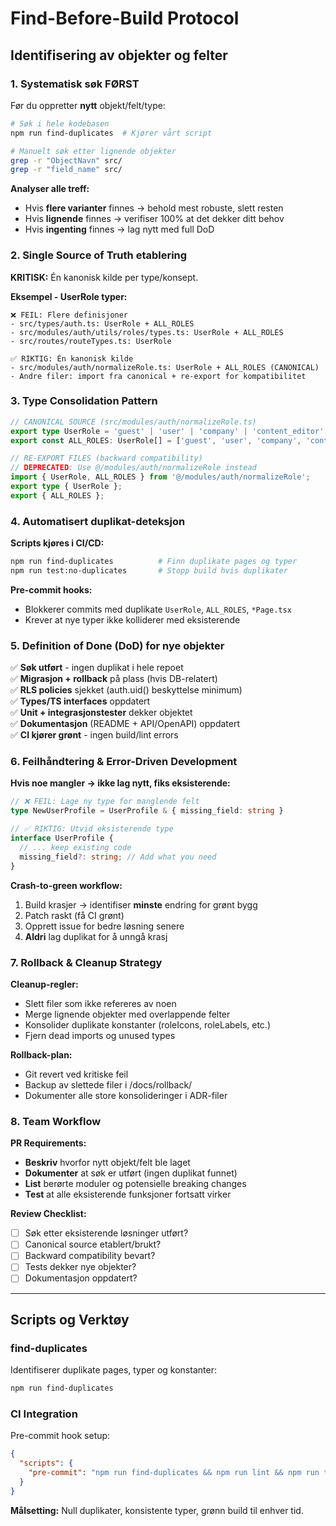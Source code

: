 # Find-Before-Build Protocol

## Identifisering av objekter og felter

### 1. Systematisk søk FØRST
Før du oppretter **nytt** objekt/felt/type:

```bash
# Søk i hele kodebasen
npm run find-duplicates  # Kjører vårt script

# Manuelt søk etter lignende objekter
grep -r "ObjectNavn" src/
grep -r "field_name" src/
```

**Analyser alle treff:**
- Hvis **flere varianter** finnes → behold mest robuste, slett resten
- Hvis **lignende** finnes → verifiser 100% at det dekker ditt behov
- Hvis **ingenting** finnes → lag nytt med full DoD

### 2. Single Source of Truth etablering

**KRITISK:** Én kanonisk kilde per type/konsept.

**Eksempel - UserRole typer:**
```
❌ FEIL: Flere definisjoner
- src/types/auth.ts: UserRole + ALL_ROLES
- src/modules/auth/utils/roles/types.ts: UserRole + ALL_ROLES  
- src/routes/routeTypes.ts: UserRole

✅ RIKTIG: Én kanonisk kilde
- src/modules/auth/normalizeRole.ts: UserRole + ALL_ROLES (CANONICAL)
- Andre filer: import fra canonical + re-export for kompatibilitet
```

### 3. Type Consolidation Pattern
```typescript
// CANONICAL SOURCE (src/modules/auth/normalizeRole.ts)
export type UserRole = 'guest' | 'user' | 'company' | 'content_editor' | 'admin' | 'master_admin';
export const ALL_ROLES: UserRole[] = ['guest', 'user', 'company', 'content_editor', 'admin', 'master_admin'];

// RE-EXPORT FILES (backward compatibility)
// DEPRECATED: Use @/modules/auth/normalizeRole instead
import { UserRole, ALL_ROLES } from '@/modules/auth/normalizeRole';
export type { UserRole };
export { ALL_ROLES };
```

### 4. Automatisert duplikat-deteksjon

**Scripts kjøres i CI/CD:**
```bash
npm run find-duplicates          # Finn duplikate pages og typer
npm run test:no-duplicates       # Stopp build hvis duplikater
```

**Pre-commit hooks:**
- Blokkerer commits med duplikate `UserRole`, `ALL_ROLES`, `*Page.tsx`
- Krever at nye typer ikke kolliderer med eksisterende

### 5. Definition of Done (DoD) for nye objekter

✅ **Søk utført** - ingen duplikat i hele repoet  
✅ **Migrasjon + rollback** på plass (hvis DB-relatert)  
✅ **RLS policies** sjekket (auth.uid() beskyttelse minimum)  
✅ **Types/TS interfaces** oppdatert  
✅ **Unit + integrasjonstester** dekker objektet  
✅ **Dokumentasjon** (README + API/OpenAPI) oppdatert  
✅ **CI kjører grønt** - ingen build/lint errors  

### 6. Feilhåndtering & Error-Driven Development

**Hvis noe mangler → ikke lag nytt, fiks eksisterende:**

```typescript
// ❌ FEIL: Lage ny type for manglende felt
type NewUserProfile = UserProfile & { missing_field: string }

// ✅ RIKTIG: Utvid eksisterende type
interface UserProfile {
  // ... keep existing code
  missing_field?: string; // Add what you need
}
```

**Crash-to-green workflow:**
1. Build krasjer → identifiser **minste** endring for grønt bygg
2. Patch raskt (få CI grønt)  
3. Opprett issue for bedre løsning senere
4. **Aldri** lag duplikat for å unngå krasj

### 7. Rollback & Cleanup Strategy

**Cleanup-regler:**
- Slett filer som ikke refereres av noen
- Merge lignende objekter med overlappende felter  
- Konsolider duplikate konstanter (roleIcons, roleLabels, etc.)
- Fjern dead imports og unused types

**Rollback-plan:**
- Git revert ved kritiske feil
- Backup av slettede filer i /docs/rollback/
- Dokumenter alle store konsolideringer i ADR-filer

### 8. Team Workflow

**PR Requirements:**
- **Beskriv** hvorfor nytt objekt/felt ble laget
- **Dokumenter** at søk er utført (ingen duplikat funnet)
- **List** berørte moduler og potensielle breaking changes
- **Test** at alle eksisterende funksjoner fortsatt virker

**Review Checklist:**
- [ ] Søk etter eksisterende løsninger utført?
- [ ] Canonical source etablert/brukt?
- [ ] Backward compatibility bevart?
- [ ] Tests dekker nye objekter?
- [ ] Dokumentasjon oppdatert?

---

## Scripts og Verktøy

### find-duplicates
Identifiserer duplikate pages, typer og konstanter:
```bash
npm run find-duplicates
```

### CI Integration
Pre-commit hook setup:
```json
{
  "scripts": {
    "pre-commit": "npm run find-duplicates && npm run lint && npm run typecheck"
  }
}
```

**Målsetting:** Null duplikater, konsistente typer, grønn build til enhver tid.
